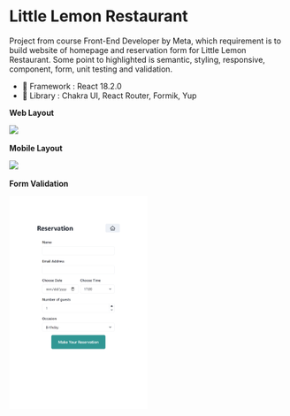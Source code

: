 # Little Lemon Restaurant

Project from course Front-End Developer by Meta, which requirement is to build website of homepage and reservation form for Little Lemon Restaurant.
Some point to highlighted is semantic, styling, responsive, component, form, unit testing and validation.

- 🍞 Framework : React 18.2.0
- 🥪 Library : Chakra UI, React Router, Formik, Yup


**Web Layout**

<img src="https://github.com/jocunda/littlelemonrestaurant/blob/main/src/assets/readme-images/1.gif" width="450px">

**Mobile Layout**

<img src="https://github.com/jocunda/littlelemonrestaurant/blob/main/src/assets/readme-images/2.gif" width="250px">

**Form Validation**

<img src="https://github.com/jocunda/littlelemonrestaurant/blob/main/src/assets/readme-images/3.gif" width="250px">